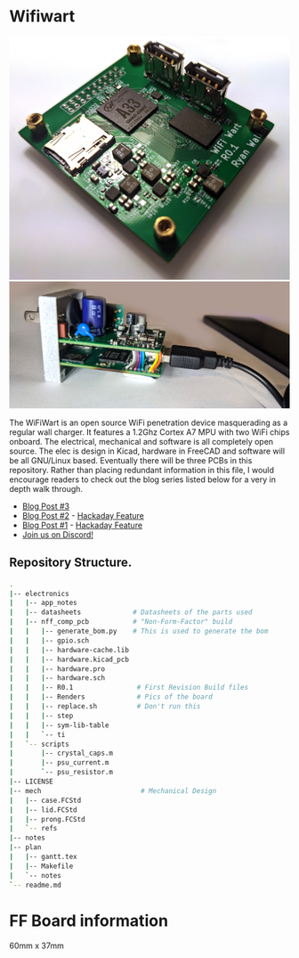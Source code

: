 # Wifiwart
![](media/board.jpg)
![](media/complete/PXL_20211027_170643707_edit.jpg)

The WiFiWart is an open source WiFi penetration device masquerading as a
regular wall charger. It features a 1.2Ghz Cortex A7 MPU with two WiFi
chips onboard. The electrical, mechanical and software is all completely
open source. The elec is design in Kicad, hardware in FreeCAD and software
will be all GNU/Linux based. Eventually there will be three PCBs in this
repository. Rather than placing redundant information in this file, I would
encourage readers to check out the blog series listed below for a very in
depth walk through.

- [Blog Post #3](https://machinehum.medium.com/im-putting-a-wifi-router-into-a-wall-charger-part-2-bf04c779c905)
- [Blog Post #2](https://machinehum.medium.com/im-putting-a-wifi-router-into-a-wall-charger-part-1-882df714bbf3) - [Hackaday Feature](https://hackaday.com/2021/07/03/wifiwart-linux-pentesting-device-gets-first-pcbs/)
- [Blog Post #1](https://machinehum.medium.com/im-putting-a-wifi-router-into-a-wall-charger-part-0-2c1e1a80ccde) - [Hackaday Feature](https://hackaday.com/2021/05/06/putting-an-ultra-tiny-linux-board-in-a-phone-charger-eventually/)
- [Join us on Discord!](https://discord.gg/EtZT7mjNuM)

## Repository Structure.
``` bash
.
|-- electronics
|   |-- app_notes
|   |-- datasheets             # Datasheets of the parts used
|   |-- nff_comp_pcb           # "Non-Form-Factor" build
|   |   |-- generate_bom.py    # This is used to generate the bom
|   |   |-- gpio.sch
|   |   |-- hardware-cache.lib
|   |   |-- hardware.kicad_pcb
|   |   |-- hardware.pro
|   |   |-- hardware.sch
|   |   |-- R0.1                # First Revision Build files
|   |   |-- Renders             # Pics of the board
|   |   |-- replace.sh          # Don't run this
|   |   |-- step             
|   |   |-- sym-lib-table
|   |   `-- ti
|   `-- scripts
|       |-- crystal_caps.m
|       |-- psu_current.m
|       `-- psu_resistor.m
|-- LICENSE
|-- mech                         # Mechanical Design
|   |-- case.FCStd
|   |-- lid.FCStd
|   |-- prong.FCStd
|   `-- refs
|-- notes
|-- plan
|   |-- gantt.tex
|   |-- Makefile
|   `-- notes
`-- readme.md
```

# FF Board information
60mm x 37mm

